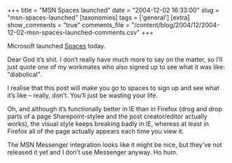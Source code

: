 +++
title = "MSN Spaces launched"
date = "2004-12-02 16:33:00"
slug = "msn-spaces-launched"
[taxonomies]
tags = ['general']
[extra]
show_comments = "true"
comments_file = "/content/blog/2004/12/2004-12-02-msn-spaces-launched-comments.csv"
+++

Microsoft launched [Spaces](http://spaces.msn.com/) today.

Dear God it’s shit. I don’t really have much more to say on the matter, so I’ll just quote one of my workmates who also signed up to see what it was like: <q>diabolical</q>.

I realise that this post will make you go to spaces to sign up and see what it’s like – really, don’t. You’ll just be wasting your life.

Oh, and although it’s functionally better in IE than in Firefox (drog and drop parts of a page Sharepoint-stylee and the post creator/editor actually works), the visual style keeps breaking badly in IE, whereas at least in Firefox all of the page actually appears each time you view it.

The MSN Messenger integration looks like it might be nice, but they’ve not released it yet and I don’t use Messenger anyway. Ho hum.
